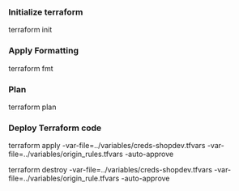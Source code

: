 ### Initialize terraform    
terraform init

### Apply Formatting  
terraform fmt

### Plan 
terraform plan

### Deploy Terraform code
terraform apply -var-file=../variables/creds-shopdev.tfvars -var-file=../variables/origin_rules.tfvars -auto-approve

terraform destroy -var-file=../variables/creds-shopdev.tfvars -var-file=../variables/origin_rule.tfvars -auto-approve
